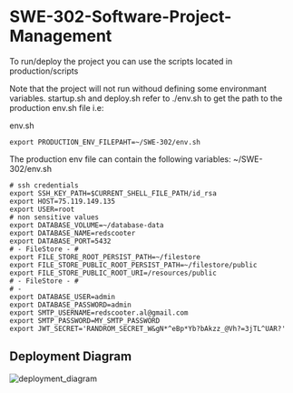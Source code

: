 # SWE-302-Software-Project-Management

To run/deploy the project you can use the scripts located in production/scripts

Note that the project will not run withoud defining some environmant variables.
startup.sh and deploy.sh refer to ./env.sh to get the path to the production env.sh file
i.e:

env.sh
```
export PRODUCTION_ENV_FILEPAHT=~/SWE-302/env.sh
```

The production env file can contain the following variables:
~/SWE-302/env.sh
```
# ssh credentials
export SSH_KEY_PATH=$CURRENT_SHELL_FILE_PATH/id_rsa
export HOST=75.119.149.135
export USER=root
# non sensitive values
export DATABASE_VOLUME=~/database-data
export DATABASE_NAME=redscooter
export DATABASE_PORT=5432
# - FileStore - #
export FILE_STORE_ROOT_PERSIST_PATH=~/filestore
export FILE_STORE_PUBLIC_ROOT_PERSIST_PATH=~/filestore/public
export FILE_STORE_PUBLIC_ROOT_URI=/resources/public
# - FileStore - #
# -
export DATABASE_USER=admin
export DATABASE_PASSWORD=admin
export SMTP_USERNAME=redscooter.al@gmail.com
export SMTP_PASSWORD=MY_SMTP_PASSWORD
export JWT_SECRET='RANDROM_SECRET_W&gN*^eBp*Yb?bAkzz_@Vh?=3jTL^UAR?'

```


## Deployment Diagram
![deployment_diagram](https://github.com/omega0verride/SWE-302-Software-Project-Management/assets/64291401/ab875351-6252-4155-821a-b3136f912339)
